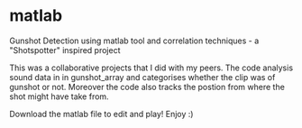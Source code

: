 # matlab
Gunshot Detection using matlab tool and correlation techniques  - a "Shotspotter" inspired project

This was a collaborative projects that I did with my peers. The code analysis sound data in in gunshot_array and categorises whether the clip was of gunshot or not.
Moreover the code also tracks the postion from where the shot might have take from. 

Download the matlab file to edit and play! Enjoy :)
